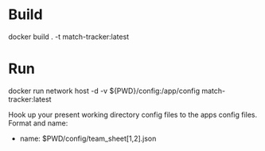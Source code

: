 # Build

docker build . -t match-tracker:latest

# Run

docker run network host -d -v ${PWD}/config:/app/config match-tracker:latest

Hook up your present working directory config files to the apps
config files. Format and name:
  - name: $PWD/config/team_sheet[1,2].json

